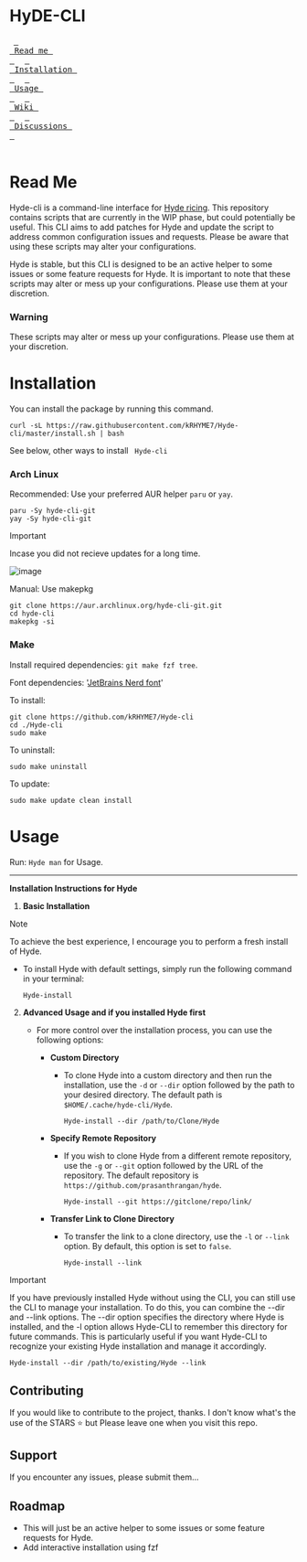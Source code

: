 # HyDE-CLI

&ensp;[<kbd> <br> Read me <br> </kbd>](#read-me)&ensp;
&ensp;[<kbd> <br> Installation <br> </kbd>](#installation)&ensp;
&ensp;[<kbd> <br> Usage <br> </kbd>](#usage)&ensp;
&ensp;[<kbd> <br> Wiki <br> </kbd>](https://github.com/kRHYME7/Hyde-cli/wiki)&ensp;
&ensp;[<kbd> <br> Discussions <br> </kbd>](https://github.com/kRHYME7/Hyde-cli/discussions)&ensp;
<br><br>
# Read Me

Hyde-cli is a command-line interface for [Hyde ricing](https://github.com/prasanthrangan/hyprdots). This repository contains scripts that are currently in the WIP phase, but could potentially be useful. This CLI aims to add patches for Hyde and update the script to address common configuration issues and requests. Please be aware that using these scripts may alter your configurations.

Hyde is stable, but this CLI is designed to be an active helper to some issues or some feature requests for Hyde. It is important to note that these scripts may alter or mess up your configurations. Please use them at your discretion.

### Warning

These scripts may alter or mess up your configurations. Please use them at your discretion.

# Installation

You can install the package by running this command.

```
curl -sL https://raw.githubusercontent.com/kRHYME7/Hyde-cli/master/install.sh | bash
```
See below, other ways to install ``` Hyde-cli```

### Arch Linux

Recommended: Use your preferred AUR helper `paru` or `yay`.
```
paru -Sy hyde-cli-git
yay -Sy hyde-cli-git
```
> [!Important]
> Incase you did not recieve updates for a long time.

![image](https://github.com/kRHYME7/Hyde-cli/assets/53417443/60dd1d75-e38b-4a15-a5f6-2f002fbb4d2a)


Manual: Use makepkg
```
git clone https://aur.archlinux.org/hyde-cli-git.git
cd hyde-cli
makepkg -si
```

### Make

Install required dependencies: `git make fzf tree`.

Font dependencies: '[JetBrains Nerd font](https://github.com/ryanoasis/nerd-fonts)'

To install: 
```
git clone https://github.com/kRHYME7/Hyde-cli
cd ./Hyde-cli
sudo make
```

To uninstall: 
```
sudo make uninstall
```

To update: 
```
sudo make update clean install
```

# Usage

Run: `Hyde man` for Usage.

---

**Installation Instructions for Hyde**

1. **Basic Installation**

> [!Note]
   > To achieve the best experience, I encourage you to perform a fresh install of Hyde.

   - To install Hyde with default settings, simply run the following command in your terminal:
     ```
     Hyde-install
     ```


2. **Advanced Usage and if you installed Hyde first** 
   - For more control over the installation process, you can use the following options:

     - **Custom Directory**
       - To clone Hyde into a custom directory and then run the installation, use the `-d` or `--dir` option followed by the path to your desired directory. The default path is `$HOME/.cache/hyde-cli/Hyde`.
         ```
         Hyde-install --dir /path/to/Clone/Hyde
         ```

     - **Specify Remote Repository**
       - If you wish to clone Hyde from a different remote repository, use the `-g` or `--git` option followed by the URL of the repository. The default repository is `https://github.com/prasanthrangan/hyde`.
         ```
         Hyde-install --git https://gitclone/repo/link/
         ```

     - **Transfer Link to Clone Directory**
       - To transfer the link to a clone directory, use the `-l` or `--link` option. By default, this option is set to `false`.
         ```
         Hyde-install --link
         ```
 > [!Important]
>   If you have previously installed Hyde without using the CLI, you can still use the CLI to manage your installation. To do this, you can combine the --dir and --link options. The --dir option specifies the directory where Hyde is installed, and the -l option allows Hyde-CLI to remember this directory for future commands. This is particularly useful if you want Hyde-CLI to recognize your existing Hyde installation and manage it accordingly.

``` Hyde-install --dir /path/to/existing/Hyde --link ```



## Contributing

If you would like to contribute to the project, thanks.
I don't know what's the use of the STARS ⭐ but Please leave one when you visit this repo. 

## Support

If you encounter any issues, please submit them...

## Roadmap

+ This will just be an active helper to some issues or some feature requests for Hyde.
+ Add interactive installation using fzf



